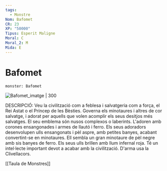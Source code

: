 ```yaml
---
tags:
  - Monstre
Nom: Bafomet
CR: 23
XP: "50000"
Tipus: Esperit Maligne
Moral: C
Moral_2: M
Mida: E
---
```

# Bafomet

```statblock
monster: Bafomet
```

![Bafomet_imatge | 300](https://static.wikia.nocookie.net/forgottenrealms/images/3/3e/Baphomet-5e.png/revision/latest?cb&#x3D;20170928145411)

DESCRIPCIÓ: 
Veu la civilització com a feblesa i salvatgeria com a força, el Rei Astat o el Príncep de les Bèsties. Governa els minotaures i altres de cor salvatge, i adorat per aquells que volen acomplir els seus desitjos més salvatges. El seu emblema són nusos complexos o laberints. L'adoren amb corones ensangonades i armes de llautó i ferro. Els seus adoradors desenvolupen ulls ensangonats i pèl aspre, amb petites banyes, acabant convertint-se en minotaures. Ell sembla un gran minotaure de pèl negre amb sis banyes de ferro. Els seus ulls brillen amb llum infernal roja. Té un intel·lecte important devot a acabar amb la civilització. D'arma usa la Clivellacors.

[[Taula de Monstres]]